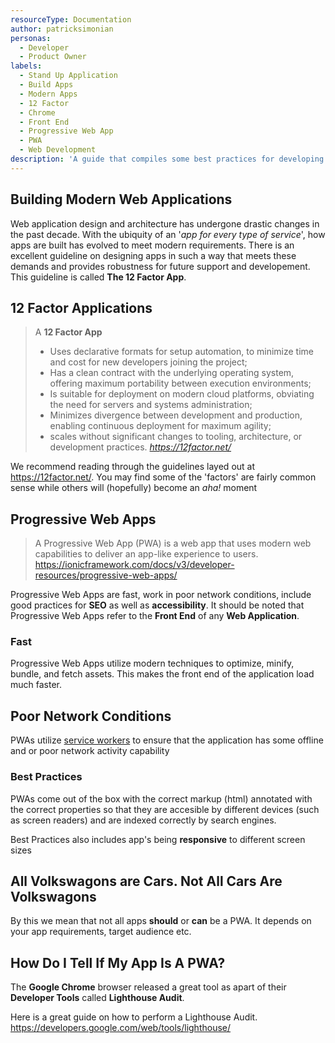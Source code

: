 ```yaml
---
resourceType: Documentation
author: patricksimonian
personas:
  - Developer
  - Product Owner
labels:
  - Stand Up Application
  - Build Apps
  - Modern Apps
  - 12 Factor
  - Chrome
  - Front End
  - Progressive Web App
  - PWA
  - Web Development
description: 'A guide that compiles some best practices for developing applications in the modern world. This guide speaks on 12 Factor Apps as well as Progressive Web Apps.'
---
```


## Building Modern Web Applications

Web application design and architecture has undergone drastic changes in the past decade. With the ubiquity of an '*app for every type of service*',
how apps are built has evolved to meet modern requirements. There is an excellent guideline on designing apps in such a way that meets these
demands and provides robustness for future support and developement. This guideline is called **The 12 Factor App**.

## 12 Factor Applications

> A **12 Factor App**
>- Uses declarative formats for setup automation, to minimize time and cost for new developers joining the project;
>- Has a clean contract with the underlying operating system, offering maximum portability between execution environments;
>- Is suitable for deployment on modern cloud platforms, obviating the need for servers and systems administration;
>- Minimizes divergence between development and production, enabling continuous deployment for maximum agility;
>- scales without significant changes to tooling, architecture, or development practices.
> *https://12factor.net/*

We recommend reading through the guidelines layed out at https://12factor.net/. You may find some of the 'factors' are fairly
common sense while others will (hopefully) become an *aha!* moment

## Progressive Web Apps

> A Progressive Web App (PWA) is a web app that uses modern web capabilities to deliver an app-like experience to users. 
> https://ionicframework.com/docs/v3/developer-resources/progressive-web-apps/

Progressive Web Apps are fast, work in poor network conditions, include good practices for **SEO** as well as **accessibility**.
It should be noted that Progressive Web Apps refer to the **Front End** of any **Web Application**.

### Fast

Progressive Web Apps utilize modern techniques to optimize, minify, bundle, and fetch assets. This makes the front end of the application
load much faster.

## Poor Network Conditions

PWAs utilize [service workers](https://developers.google.com/web/fundamentals/primers/service-workers/) to ensure that the application
has some offline and or poor network activity capability

### Best Practices

PWAs come out of the box with the correct markup (html) annotated with the correct properties so that they are accesible by different
devices (such as screen readers) and are indexed correctly by search engines. 

Best Practices also includes app's being **responsive** to different screen sizes


## All Volkswagons are Cars. Not All Cars Are Volkswagons

By this we mean that not all apps **should** or **can** be a PWA. It depends on your app requirements, target audience etc.

## How Do I Tell If My App Is A PWA?

The **Google Chrome** browser released a great tool as apart of their **Developer Tools** called **Lighthouse Audit**.

Here is a great guide on how to perform a Lighthouse Audit. https://developers.google.com/web/tools/lighthouse/

